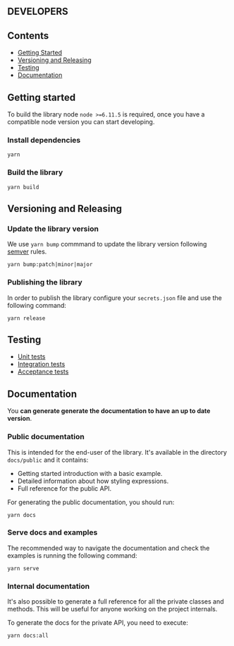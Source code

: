 DEVELOPERS
---

## Contents

* [Getting Started](#setup)
* [Versioning and Releasing](#release)
* [Testing](#testing)
* [Documentation](#documentation) 



## <a name="setup"> Getting started </a>

To build the library node `node >=6.11.5` is required, once you have a compatible node version you can start developing.

### Install dependencies

    yarn 

### Build the library

    yarn build

## <a name="release"> Versioning and Releasing </a>

### Update the library version
We use `yarn bump` commmand to update the library version following [semver](http://semver.org/) rules.

    yarn bump:patch|minor|major

### Publishing the library
In order to publish the library configure your `secrets.json` file and use the following command:

    yarn release

## <a name="testing"> Testing </a>

- [Unit tests](https://github.com/CartoDB/carto-vl/blob/master/test/unit/README.md)
- [Integration tests](https://github.com/CartoDB/carto-vl/blob/master/test/integration/README.md)
- [Acceptance tests](https://github.com/CartoDB/carto-vl/blob/master/test/acceptance/README.md)


## <a name="documentation"> Documentation </a>


You **can generate generate the documentation to have an up to date version**.

### Public documentation

This is intended for the end-user of the library. It's available in the directory `docs/public` and it contains:
 - Getting started introduction with a basic example.
 - Detailed information about how styling expressions.
 - Full reference for the public API.

For generating the public documentation, you should run:


    yarn docs


### Serve docs and examples

The recommended way to navigate the documentation and check the examples is running the following command:

    yarn serve

### Internal documentation

It's also possible to generate a full reference for all the private classes and methods. This will be useful for anyone working on the project internals.

To generate the docs for the private API, you need to execute:

    yarn docs:all
